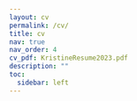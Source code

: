 ```yaml
---
layout: cv
permalink: /cv/
title: cv
nav: true
nav_order: 4
cv_pdf: KristineResume2023.pdf
description: ""
toc:
  sidebar: left
---
```

